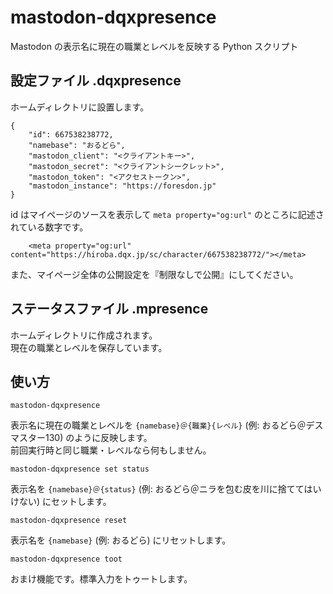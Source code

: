 # mastodon-dqxpresence

Mastodon の表示名に現在の職業とレベルを反映する Python スクリプト

## 設定ファイル .dqxpresence

ホームディレクトリに設置します。

```
{
    "id": 667538238772,
    "namebase": "おるどら",
    "mastodon_client": "<クライアントキー>",
    "mastodon_secret": "<クライアントシークレット>",
    "mastodon_token": "<アクセストークン>",
    "mastodon_instance": "https://foresdon.jp"
}
```

id はマイページのソースを表示して `meta property="og:url"` のところに記述されている数字です。

```
	<meta property="og:url" content="https://hiroba.dqx.jp/sc/character/667538238772/"></meta>
```

また、マイページ全体の公開設定を『制限なしで公開』にしてください。

## ステータスファイル .mpresence

ホームディレクトリに作成されます。  
現在の職業とレベルを保存しています。

## 使い方

```
mastodon-dqxpresence
```

表示名に現在の職業とレベルを `{namebase}＠{職業}{レベル}` (例: おるどら＠デスマスター130) のように反映します。  
前回実行時と同じ職業・レベルなら何もしません。

```
mastodon-dqxpresence set status
```

表示名を `{namebase}＠{status}` (例: おるどら＠ニラを包む皮を川に捨ててはいけない) にセットします。

```
mastodon-dqxpresence reset
```

表示名を `{namebase}` (例: おるどら) にリセットします。

```
mastodon-dqxpresence toot
```

おまけ機能です。標準入力をトゥートします。
